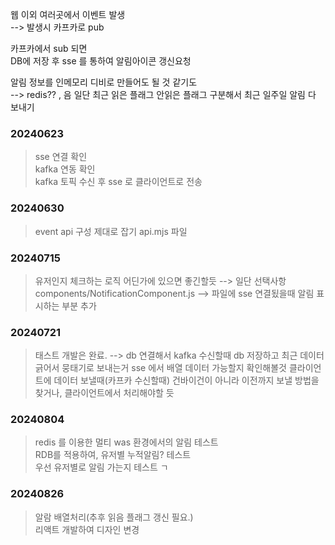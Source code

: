 웹 이외 여러곳에서 이벤트 발생   
--> 발생시 카프카로 pub

카프카에서 sub 되면  
DB에 저장 후 sse 를 통하여 알림아이콘 갱신요청

알림 정보를 인메모리 디비로 만들어도 될 것 같기도  
--> redis?? , 음 일단 최근 읽은 플래그 안읽은 플래그 구분해서 최근 일주일 알림 다 보내기

### 20240623   
> sse 연결 확인   
>kafka 연동 확인   
>kafka 토픽 수신 후 sse 로 클라이언트로 전송   

### 20240630   
> event api 구성 제대로 잡기 api.mjs 파일

### 20240715   
>유저인지 체크하는 로직 어딘가에 있으면 좋긴할듯 --> 일단 선택사항   
>components/NotificationComponent.js --> 파일에 sse 연결됬을때 알림 표시하는 부분 추가

### 20240721   
>태스트 개발은 완료. --> db 연결해서 kafka 수신할때 db 저장하고 최근 데이터 긁어서 뭉태기로 보내는거
>sse 에서 배열 데이터 가능할지 확인해볼것
>클라이언트에 데이터 보낼때(카프카 수신할때) 건바이건이 아니라 이전까지 보낼 방법을 찾거나, 클라이언트에서 처리해야할 듯


### 20240804   
>redis 를 이용한 멀티 was 환경에서의 알림 테스트   
>RDB를 적용하여, 유저별 누적알림? 테스트   
>우선 유저별로 알림 가는지 테스트 ㄱ


### 20240826   
>알람 배열처리(추후 읽음 플래그 갱신 필요.)    
>리액트 개발하여 디자인 변경



